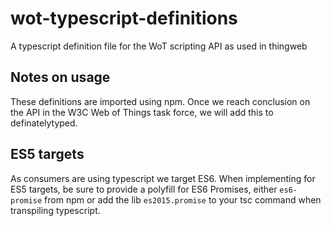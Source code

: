 # wot-typescript-definitions
A typescript definition file for the WoT scripting API as used in thingweb

## Notes on usage

These definitions are imported using npm. Once we reach conclusion on the API in the W3C Web of Things task force, we will add this to definatelytyped.

## ES5 targets

As consumers are using typescript we target ES6.
When implementing for ES5 targets, be sure to provide a polyfill for ES6 Promises, either ``es6-promise`` from npm or add the lib ``es2015.promise`` to your tsc command when transpiling typescript.